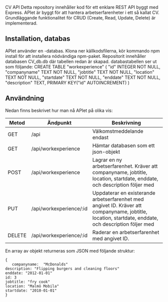 CV API
Detta repository innehåller kod för ett enklare REST API byggt med Express. APIet är byggt för att hantera arbetserfarenheter i ett så kallat CV. 
Grundläggande funktionalitet för CRUD (Create, Read, Update, Delete) är implementerad.

## Installation, databas
APIet använder en -databas.
Klona ner källkodsfilerna, kör kommando npm install för att installera nödvändiga npm-paket. Repositorit innehåller databasen CV_db.db där tabellen redan är skapad. 
databastabellen ser ut som följande:
CREATE TABLE "workexperience" (
	"id"	INTEGER NOT NULL,
	"companyname"	TEXT NOT NULL,
	"jobtitle"	TEXT NOT NULL,
	"location"	TEXT NOT NULL,
	"startdate"	TEXT NOT NULL,
	"enddate"	TEXT NOT NULL,
	"description"	TEXT,
	PRIMARY KEY("id" AUTOINCREMENT)
)


## Användning
Nedan finns beskrivet hur man nå APIet på olika vis:

|Metod  |Ändpunkt     |Beskrivning                                                                           |
|-------|-------------|--------------------------------------------------------------------------------------|
|GET    |/api         |Välkomstmeddelande endast                                                             |
|GET    |/api/workexperience| Hämtar databasen som ett json-objekt                                             |
|POST   |/api/workexperience|Lagrar en ny arbetserfarenhet. Kräver att companyname, jobtitle, location, startdate, enddate, och description följer med     |
|PUT    |/api/workexperience/:id |Uppdaterar en existerande arbetserfarenhet med angivet ID. Kräver att companyname, jobtitle, location, startdate, enddate, och description följer med|
|DELETE |/api/workexperience/:id |Raderar en arbetserfarenhet med angivet ID.                                                       |

En array av objekt returneras som JSON med följande struktur:
```
{
   companyname:  "McDonalds"
description: "Flipping burgers and cleaning floors"
enddate: "2012-01-01"
id: 3
jobtitle: "fry cook"
location: "Malmö Mobila"
startdate: "2010-01-01"
}
```
